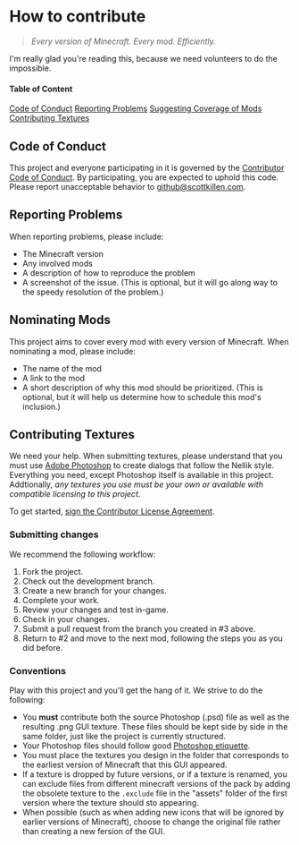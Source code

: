 # How to contribute

> *Every version of Minecraft. Every mod. Efficiently.*

I'm really glad you're reading this, because we need volunteers to do the impossible.

#### Table of Content

[Code of Conduct](#code-of-content)
[Reporting Problems](#reporting-problems)
[Suggesting Coverage of Mods](#suggesting-coverage-of-mods)
[Contributing Textures](#contributing-textures)

## Code of Conduct

This project and everyone participating in it is governed by the [Contributor Code of Conduct](CODE_OF_CONDUCT.md). By participating, you are expected to uphold this code. Please report unacceptable behavior to [github@scottkillen.com](mailto:github@scottkillen.com).

## Reporting Problems

When reporting problems, please include:

  * The Minecraft version
  * Any involved mods
  * A description of how to reproduce the problem
  * A screenshot of the issue. (This is optional, but it will go along way to the speedy resolution of the problem.)

## Nominating Mods

This project aims to cover every mod with every version of Minecraft. When nominating a mod, please include:

  * The name of the mod
  * A link to the mod
  * A short description of why this mod should be prioritized. (This is optional, but it will help us determine how to schedule this mod's inclusion.)

## Contributing Textures

We need your help. When submitting textures, please understand that you must use [Adobe Photoshop](http://www.photoshop.com/) to create dialogs that follow the Nellik style. Everything you need, except Photoshop itself is available in this project. Addtionally, *any textures you use must be your own or available with compatible licensing to this project*.

To get started, <a href="https://www.clahub.com/agreements/ScottKillen/Nellik-s-HighDef-GUIs">sign the Contributor License Agreement</a>.

### Submitting changes
We recommend the following workflow:

  1. Fork the project.
  2. Check out the development branch.
  3. Create a new branch for your changes.
  4. Complete your work.
  5. Review your changes and test in-game.
  6. Check in your changes.
  7. Submit a pull request from the branch you created in #3 above.
  8. Return to #2 and move to the next mod, following the steps you as you did before.

### Conventions

Play with this project and you'll get the hang of it. We strive to do the following:

  * You **must** contribute both the source Photoshop (.psd) file as well as the resulting .png GUI texture. These files should be kept side by side in the same folder, just like the project is currently structured.
  * Your Photoshop files should follow good [Photoshop etiquette](http://www.creativebloq.com/photoshop/etiquette-2131974).
  * You must place the textures you design in the folder that corresponds to the earliest version of Minecraft that this GUI appeared.
  * If a texture is dropped by future versions, or if a texture is renamed, you can exclude files from different minecraft versions of the pack by adding the obsolete texture to the `.exclude` file in the "assets" folder of the first version where the texture should sto appearing.
  * When possible (such as when adding new icons that will be ignored by earlier versions of Minecraft), choose to change the original file rather than creating a new fersion of the GUI.
